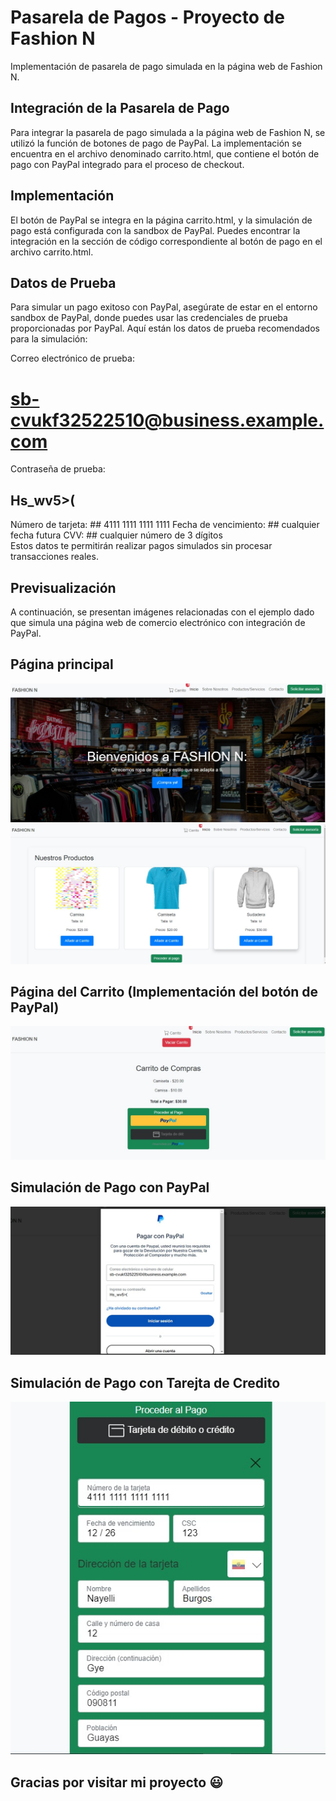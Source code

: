 # Pasarela de Pagos - Proyecto de Fashion N
Implementación de pasarela de pago simulada en la página web de Fashion N.

## Integración de la Pasarela de Pago
Para integrar la pasarela de pago simulada a la página web de Fashion N, se utilizó la función de botones de pago de PayPal. La implementación se encuentra en el archivo denominado carrito.html, que contiene el botón de pago con PayPal integrado para el proceso de checkout.

## Implementación
El botón de PayPal se integra en la página carrito.html, y la simulación de pago está configurada con la sandbox de PayPal. Puedes encontrar la integración en la sección de código correspondiente al botón de pago en el archivo carrito.html.

## Datos de Prueba
Para simular un pago exitoso con PayPal, asegúrate de estar en el entorno sandbox de PayPal, donde puedes usar las credenciales de prueba proporcionadas por PayPal. Aquí están los datos de prueba recomendados para la simulación:

Correo electrónico de prueba: 
# sb-cvukf32522510@business.example.com
Contraseña de prueba: 
## Hs_wv5>(

Número de tarjeta: ## 4111 1111 1111 1111
Fecha de vencimiento: ## cualquier fecha futura
CVV: ## cualquier número de 3 dígitos        
Estos datos te permitirán realizar pagos simulados sin procesar transacciones reales.

## Previsualización
A continuación, se presentan imágenes relacionadas con el ejemplo dado que simula una página web de comercio electrónico con integración de PayPal.

## Página principal
![Página principal](./images/vistas/inicio.png)
![Página principal](./images/vistas/productos.png)

## Página del Carrito (Implementación del botón de PayPal)
![Página principal](./images/vistas/carrito.png)

## Simulación de Pago con PayPal
![Página principal](./images/vistas/pagopaypal.png)

## Simulación de Pago con Tarejta de Credito
![Página principal](./images/vistas/tarjeta.png)

## Gracias por visitar mi proyecto 😃

